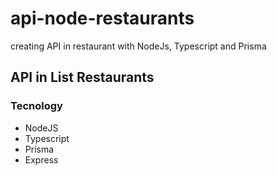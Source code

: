 # api-node-restaurants
creating API in restaurant with NodeJs, Typescript and Prisma

## API in List Restaurants


### Tecnology
- NodeJS
- Typescript
- Prisma
- Express
